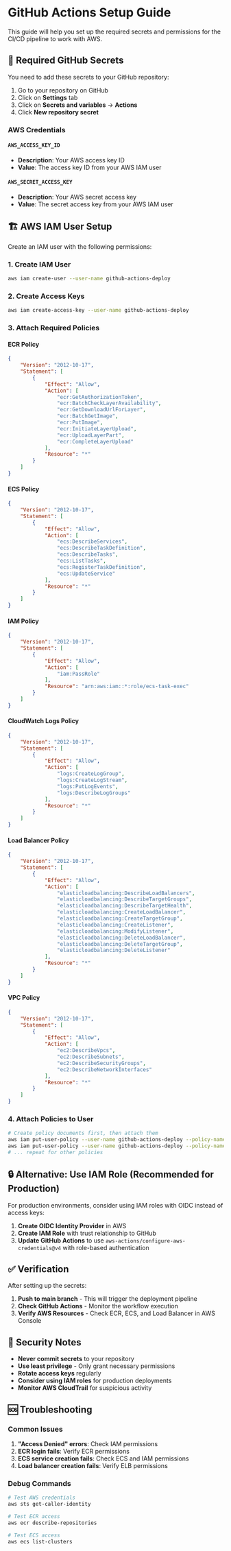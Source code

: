# GitHub Actions Setup Guide

This guide will help you set up the required secrets and permissions for the CI/CD pipeline to work with AWS.

## 🔐 Required GitHub Secrets

You need to add these secrets to your GitHub repository:

1. Go to your repository on GitHub
2. Click on **Settings** tab
3. Click on **Secrets and variables** → **Actions**
4. Click **New repository secret**

### AWS Credentials

#### `AWS_ACCESS_KEY_ID`
- **Description**: Your AWS access key ID
- **Value**: The access key ID from your AWS IAM user

#### `AWS_SECRET_ACCESS_KEY`
- **Description**: Your AWS secret access key
- **Value**: The secret access key from your AWS IAM user

## 🏗️ AWS IAM User Setup

Create an IAM user with the following permissions:

### 1. Create IAM User
```bash
aws iam create-user --user-name github-actions-deploy
```

### 2. Create Access Keys
```bash
aws iam create-access-key --user-name github-actions-deploy
```

### 3. Attach Required Policies

#### ECR Policy
```json
{
    "Version": "2012-10-17",
    "Statement": [
        {
            "Effect": "Allow",
            "Action": [
                "ecr:GetAuthorizationToken",
                "ecr:BatchCheckLayerAvailability",
                "ecr:GetDownloadUrlForLayer",
                "ecr:BatchGetImage",
                "ecr:PutImage",
                "ecr:InitiateLayerUpload",
                "ecr:UploadLayerPart",
                "ecr:CompleteLayerUpload"
            ],
            "Resource": "*"
        }
    ]
}
```

#### ECS Policy
```json
{
    "Version": "2012-10-17",
    "Statement": [
        {
            "Effect": "Allow",
            "Action": [
                "ecs:DescribeServices",
                "ecs:DescribeTaskDefinition",
                "ecs:DescribeTasks",
                "ecs:ListTasks",
                "ecs:RegisterTaskDefinition",
                "ecs:UpdateService"
            ],
            "Resource": "*"
        }
    ]
}
```

#### IAM Policy
```json
{
    "Version": "2012-10-17",
    "Statement": [
        {
            "Effect": "Allow",
            "Action": [
                "iam:PassRole"
            ],
            "Resource": "arn:aws:iam::*:role/ecs-task-exec"
        }
    ]
}
```

#### CloudWatch Logs Policy
```json
{
    "Version": "2012-10-17",
    "Statement": [
        {
            "Effect": "Allow",
            "Action": [
                "logs:CreateLogGroup",
                "logs:CreateLogStream",
                "logs:PutLogEvents",
                "logs:DescribeLogGroups"
            ],
            "Resource": "*"
        }
    ]
}
```

#### Load Balancer Policy
```json
{
    "Version": "2012-10-17",
    "Statement": [
        {
            "Effect": "Allow",
            "Action": [
                "elasticloadbalancing:DescribeLoadBalancers",
                "elasticloadbalancing:DescribeTargetGroups",
                "elasticloadbalancing:DescribeTargetHealth",
                "elasticloadbalancing:CreateLoadBalancer",
                "elasticloadbalancing:CreateTargetGroup",
                "elasticloadbalancing:CreateListener",
                "elasticloadbalancing:ModifyListener",
                "elasticloadbalancing:DeleteLoadBalancer",
                "elasticloadbalancing:DeleteTargetGroup",
                "elasticloadbalancing:DeleteListener"
            ],
            "Resource": "*"
        }
    ]
}
```

#### VPC Policy
```json
{
    "Version": "2012-10-17",
    "Statement": [
        {
            "Effect": "Allow",
            "Action": [
                "ec2:DescribeVpcs",
                "ec2:DescribeSubnets",
                "ec2:DescribeSecurityGroups",
                "ec2:DescribeNetworkInterfaces"
            ],
            "Resource": "*"
        }
    ]
}
```

### 4. Attach Policies to User
```bash
# Create policy documents first, then attach them
aws iam put-user-policy --user-name github-actions-deploy --policy-name ECRPolicy --policy-document file://ecr-policy.json
aws iam put-user-policy --user-name github-actions-deploy --policy-name ECSPolicy --policy-document file://ecs-policy.json
# ... repeat for other policies
```

## 🔒 Alternative: Use IAM Role (Recommended for Production)

For production environments, consider using IAM roles with OIDC instead of access keys:

1. **Create OIDC Identity Provider** in AWS
2. **Create IAM Role** with trust relationship to GitHub
3. **Update GitHub Actions** to use `aws-actions/configure-aws-credentials@v4` with role-based authentication

## ✅ Verification

After setting up the secrets:

1. **Push to main branch** - This will trigger the deployment pipeline
2. **Check GitHub Actions** - Monitor the workflow execution
3. **Verify AWS Resources** - Check ECR, ECS, and Load Balancer in AWS Console

## 🚨 Security Notes

- **Never commit secrets** to your repository
- **Use least privilege** - Only grant necessary permissions
- **Rotate access keys** regularly
- **Consider using IAM roles** for production deployments
- **Monitor AWS CloudTrail** for suspicious activity

## 🆘 Troubleshooting

### Common Issues

1. **"Access Denied" errors**: Check IAM permissions
2. **ECR login fails**: Verify ECR permissions
3. **ECS service creation fails**: Check ECS and IAM permissions
4. **Load balancer creation fails**: Verify ELB permissions

### Debug Commands

```bash
# Test AWS credentials
aws sts get-caller-identity

# Test ECR access
aws ecr describe-repositories

# Test ECS access
aws ecs list-clusters
```
